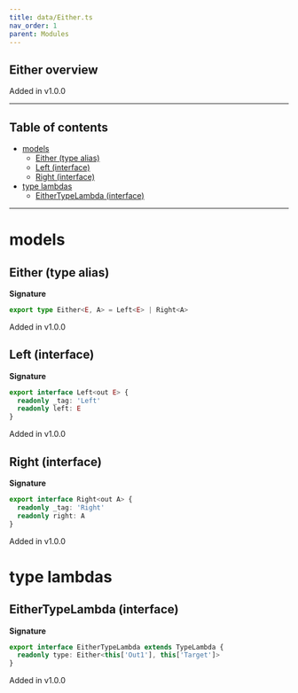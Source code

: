 ```yaml
---
title: data/Either.ts
nav_order: 1
parent: Modules
---
```


## Either overview

Added in v1.0.0

---

<h2 class="text-delta">Table of contents</h2>

- [models](#models)
  - [Either (type alias)](#either-type-alias)
  - [Left (interface)](#left-interface)
  - [Right (interface)](#right-interface)
- [type lambdas](#type-lambdas)
  - [EitherTypeLambda (interface)](#eithertypelambda-interface)

---

# models

## Either (type alias)

**Signature**

```ts
export type Either<E, A> = Left<E> | Right<A>
```

Added in v1.0.0

## Left (interface)

**Signature**

```ts
export interface Left<out E> {
  readonly _tag: 'Left'
  readonly left: E
}
```

Added in v1.0.0

## Right (interface)

**Signature**

```ts
export interface Right<out A> {
  readonly _tag: 'Right'
  readonly right: A
}
```

Added in v1.0.0

# type lambdas

## EitherTypeLambda (interface)

**Signature**

```ts
export interface EitherTypeLambda extends TypeLambda {
  readonly type: Either<this['Out1'], this['Target']>
}
```

Added in v1.0.0
